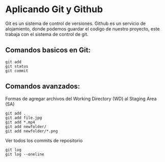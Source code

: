# Aplicando Git y Github
Git es un sistema de control de versiones.
Github es un servicio de alojamiento, donde podemos guardar el codigo de nuestro proyecto, este trabaja con el sistema de control de git.

## Comandos basicos en Git:
```
git add
git status
git commit
```

## Comandos avanzados:

Formas de agregar archivos del Working Directory (WD) al Staging Area (SA)
```
git add .
git add file.jpg
git add *.mp4
git add newfolder/
git add newfolder/*.png
```

Ver todos los commits de repositorio
```
git log
git log --oneline
```